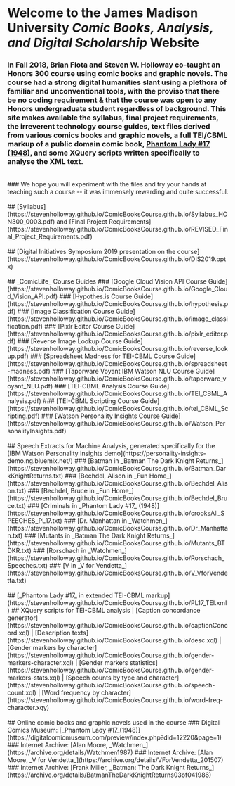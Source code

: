 # Welcome to the James Madison University _Comic Books, Analysis, and Digital Scholarship_ Website

### In Fall 2018, Brian Flota and Steven W. Holloway co-taught an Honors 300 course using comic books and graphic novels.  The course had a strong digital humanities slant using a plethora of familiar and unconventional tools, with the proviso that there be no coding requirement & that the course was open to any Honors undergraduate student regardless of background. This site makes available the syllabus, final project requirements, the irreverent technology course guides, text files derived from various comics books and graphic novels, a full TEI/CBML markup of a public domain comic book, [Phantom Lady #17 (1948)](https://digitalcomicmuseum.com/preview/index.php?did=12220), and some XQuery scripts written specifically to analyse the XML text.  
<br>
### We hope you will experiment with the files and try your hands at teaching such a course -- it was immensely rewarding and quite successful.
<br>
<br>
## [Syllabus](https://stevenholloway.github.io/ComicBooksCourse.github.io/Syllabus_HON300_0003.pdf) and [Final Project Requirements](https://stevenholloway.github.io/ComicBooksCourse.github.io/REVISED_Final_Project_Requirements.pdf)
<br>
<br>
## [Digital Initiatives Symposium 2019 presentation on the course](https://stevenholloway.github.io/ComicBooksCourse.github.io/DIS2019.pptx)
<br>
<br>
## _ComicLife_ Course Guides
### [Google Cloud Vision API Course Guide](https://stevenholloway.github.io/ComicBooksCourse.github.io/Google_Cloud_Vision_API.pdf)
### [Hypothes.is Course Guide](https://stevenholloway.github.io/ComicBooksCourse.github.io/hypothesis.pdf)
### [Image Classification Course Guide](https://stevenholloway.github.io/ComicBooksCourse.github.io/image_classification.pdf)
### [Pixlr Editor Course Guide](https://stevenholloway.github.io/ComicBooksCourse.github.io/pixlr_editor.pdf)
### [Reverse Image Lookup Course Guide](https://stevenholloway.github.io/ComicBooksCourse.github.io/reverse_lookup.pdf)
### [Spreadsheet Madness for TEI-CBML Course Guide](https://stevenholloway.github.io/ComicBooksCourse.github.io/spreadsheet-madness.pdf)
### [Taporware Voyant IBM Watson NLU Course Guide](https://stevenholloway.github.io/ComicBooksCourse.github.io/taporware_voyant_NLU.pdf)
### [TEI-CBML Analysis Course Guide](https://stevenholloway.github.io/ComicBooksCourse.github.io/TEI_CBML_Analysis.pdf)
### [TEI-CBML Scripting Course Guide](https://stevenholloway.github.io/ComicBooksCourse.github.io/tei_CBML_Scripting.pdf)
### [Watson Personality Insights Course Guide](https://stevenholloway.github.io/ComicBooksCourse.github.io/Watson_PersonalityInsights.pdf)
<br>
<br>
## Speech Extracts for Machine Analysis, generated specifically for the [IBM Watson Personality Insights demo](https://personality-insights-demo.ng.bluemix.net/) 
### [Batman in _Batman The Dark Knight Returns_](https://stevenholloway.github.io/ComicBooksCourse.github.io/Batman_DarkKnightReturns.txt)
### [Bechdel, Alison in _Fun Home_](https://stevenholloway.github.io/ComicBooksCourse.github.io/Bechdel_Alison.txt)
### [Bechdel, Bruce in _Fun Home_](https://stevenholloway.github.io/ComicBooksCourse.github.io/Bechdel_Bruce.txt)
### [Criminals in _Phantom Lady #17_ (1948)](https://stevenholloway.github.io/ComicBooksCourse.github.io/crooksAll_SPEECHES_PL17.txt)
### [Dr. Manhattan in _Watchmen_](https://stevenholloway.github.io/ComicBooksCourse.github.io/Dr_Manhattan.txt)
### [Mutants in _Batman The Dark Knight Returns_](https://stevenholloway.github.io/ComicBooksCourse.github.io/Mutants_BTDKR.txt)
### [Rorschach in _Watchmen_](https://stevenholloway.github.io/ComicBooksCourse.github.io/Rorschach_Speeches.txt)
### [V in _V for Vendetta_](https://stevenholloway.github.io/ComicBooksCourse.github.io/V_VforVendetta.txt)

<br>
<br>
## [_Phantom Lady #17_ in extended TEI-CBML markup](https://stevenholloway.github.io/ComicBooksCourse.github.io/PL17_TEI.xml)
## XQuery scripts for TEI-CBML analysis
  | [Caption concordance generator](https://stevenholloway.github.io/ComicBooksCourse.github.io/captionConcord.xql)
  | [Description texts](https://stevenholloway.github.io/ComicBooksCourse.github.io/desc.xql)
  | [Gender markers by character](https://stevenholloway.github.io/ComicBooksCourse.github.io/gender-markers-character.xql)
  | [Gender markers statistics](https://stevenholloway.github.io/ComicBooksCourse.github.io/gender-markers-stats.xql)
  | [Speech counts by type and character](https://stevenholloway.github.io/ComicBooksCourse.github.io/speech-count.xql)
  | [Word frequency by character](https://stevenholloway.github.io/ComicBooksCourse.github.io/word-freq-character.xqy)
<br>
<br>
## Online comic books and graphic novels used in the course
### Digital Comics Museum: [_Phantom Lady #17_(1948)](https://digitalcomicmuseum.com/preview/index.php?did=12220&page=1)
### Internet Archive: [Alan Moore, _Watchmen_](https://archive.org/details/Watchmen1987)
### Internet Archive: [Alan Moore, _V for Vendetta_](https://archive.org/details/VForVendetta_201507)
### Internet Archive: [Frank Miller, _Batman: The Dark Knight Returns_](https://archive.org/details/BatmanTheDarkKnightReturns03of041986)

